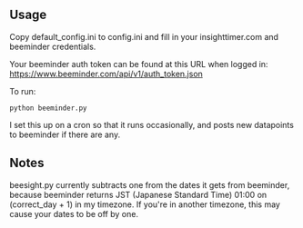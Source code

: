 Usage
---------

Copy default_config.ini to config.ini and fill in your insighttimer.com and beeminder credentials.

Your beeminder auth token can be found at this URL when logged in:
https://www.beeminder.com/api/v1/auth_token.json

To run:
```
python beeminder.py
```

I set this up on a cron so that it runs occasionally, and posts new datapoints to beeminder if there are any.

Notes
------
beesight.py currently subtracts one from the dates it gets from beeminder,
because beeminder returns JST (Japanese Standard Time) 01:00 on (correct_day + 1)
in my timezone. If you're in another timezone, this may cause your dates
to be off by one. 


